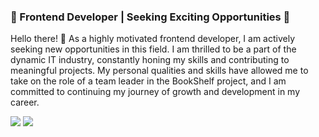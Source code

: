 ### 🚀 Frontend Developer | Seeking Exciting Opportunities 🚀

Hello there! 👋 As a highly motivated frontend developer, I am actively seeking new opportunities in this field. I am thrilled to be a part of the dynamic IT industry, constantly honing my skills and contributing to meaningful projects. 
My personal qualities and skills have allowed me to take on the role of a team leader in the BookShelf project, and I am committed to continuing my journey of growth and development in my career.

<!--
**Mishanja123/Mishanja123** is a ✨ _special_ ✨ repository because its `README.md` (this file) appears on your GitHub profile.

Here are some ideas to get you started:

- 🔭 I’m currently working on ...
- 🌱 I’m currently learning ...
- 👯 I’m looking to collaborate on ...
- 🤔 I’m looking for help with ...
- 💬 Ask me about ...
- 📫 How to reach me: ...
- 😄 Pronouns: ...
- ⚡ Fun fact: ...
-->

![](https://github-profile-summary-cards.vercel.app/api/cards/stats?username=Mishanja123&theme=solarized_dark) ![](https://github-profile-summary-cards.vercel.app/api/cards/repos-per-language?username=Mishanja123&theme=solarized_dark) 

